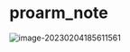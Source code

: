 # proarm_note

![image-20230204185611561](F:\Documents\GitHub\proarm_note\image\image-20230204185611561.png)